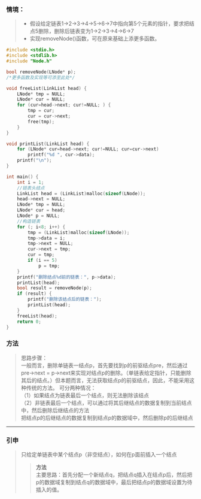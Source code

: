 ### 情境：

> - 假设给定链表1->2->3->4->5->6->7中指向第5个元素的指针，要求把结点5删除，删除后链表变为1->2->3->4->6->7<br>
> - 实现removeNode()函数，可在原来基础上添更多函数。

```C++
#include <stdio.h>
#include <stdlib.h>
#include "Node.h"

bool removeNode(LNode* p);
/*更多函数及实现等可添至此处*/

void freeList(LinkList head) {
	LNode* tmp = NULL;
	LNode* cur = NULL;
	for (cur=head->next; cur!=NULL; ) {
		tmp = cur;
		cur = cur->next;
		free(tmp);
	}
}

void printList(LinkList head) {
	for (LNode* cur=head->next; cur!=NULL; cur=cur->next)
		printf("%d ", cur->data);
	printf("\n");
}

int main() {
	int i = 1;
	//链表头结点
	LinkList head = (LinkList)malloc(sizeof(LNode));
	head->next = NULL;
	LNode* tmp = NULL;
	LNode* cur = head;
	LNode* p = NULL;
	//构造链表
	for (; i<8; i++) {
		tmp = (LinkList)malloc(sizeof(LNode));
		tmp->data = i;
		tmp->next = NULL;
		cur->next = tmp;
		cur = tmp;
		if (i == 5)
			p = tmp;
	}
	printf("删除结点%d前的链表：", p->data);
	printList(head);
	bool result = removeNode(p);
	if (result) {
		printf("删除该结点后的链表：");
		printList(head);
	}
	freeList(head);
	return 0;
}
```

### 方法
> 思路步骤：<br>
> 一般而言，删除单链表一结点p，首先要找到p的前驱结点pre，然后通过pre->next = p->next来实现对结点p的删除。（单链表给定指针，只能删除其后的结点。）但本题而言，无法获取结点p的前驱结点，因此，不能采用这种传统的方法。
> 可分两种情况：<br>
> （1）如果结点为链表最后一个结点，则无法删除该结点<br>
> （2）非链表最后一个结点，可以通过将其后继结点的数据复制到当前结点中，然后删除后继结点的方法<br>
> 把结点p的后继结点的数据复制到结点p的数据域中，然后删除p的后继结点<br>

---
### 引申

> 只给定单链表中某个结点p（非空结点），如何在p面前插入一个结点
> > **方法**  
> > 主要思路：首先分配一个新结点q，把结点q插入在结点p后，然后把p的数据域复制到结点q的数据域中，最后把结点p的数据域设置为待插入的值。